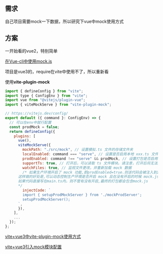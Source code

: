## 需求
自己项目需要mock一下数据，所以研究下vue中mock使用方式

## 方案

一开始看的vue2，特别简单

[在Vue-cli中使用mock.js](https://juejin.cn/post/6987080258126086157)

项目是vue3的，require在vite中使用不了，所以重新看

使用**vite-plugin-mock**

```javascript
import { defineConfig } from "vite";
import type { ConfigEnv } from "vite";
import vue from "@vitejs/plugin-vue";
import { viteMockServe } from "vite-plugin-mock";

// https://vitejs.dev/config/
export default ({ command }: ConfigEnv) => {
  // 可以在env中就行配置
  const prodMock = false;
  return defineConfig({
    plugins: [
      vue(),
      viteMockServe({
        mockPath: "./src/mock", // 设置模拟.ts 文件的存储文件夹
        localEnabled: command === "serve", // 设置是否启用本地 xxx.ts 文件，不要在生产环境中打开它.设置为 false 将禁用 mock 功能
        prodEnabled: command !== "serve" && prodMock, // 设置打包是否启用 mock 功能
        supportTs: true, // 打开后，可以读取 ts ⽂件模块。请注意，打开后将⽆法监视.js ⽂件。
        watchFiles: true, // 监视⽂件更改，并重新加载 mock 数据
        /* 如果生产环境开启了 mock 功能,即prodEnabled=true.则该代码会被注入到injectFile对应的文件的底部。默认为main.{ts,js}
      这样做的好处是,可以动态控制生产环境是否开启 mock 且在没有开启的时候 mock.js 不会被打包。
      如果代码直接写在main.ts内，则不管有没有开启,最终的打包都会包含mock.js
      */
        injectCode: `
        import { setupProdMockServer } from './mockProdServer';
        setupProdMockServer();
      `,
      }),
    ],
    ...
  });
};


```

[vite+vue3中vite-plugin-mock使用方式](https://www.jianshu.com/p/ca4f0dd4de13)

[vite+vue3引入mock模块配置](https://blog.csdn.net/lareinax5/article/details/125167162)